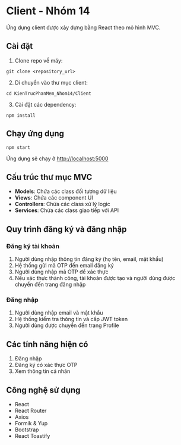 # Client - Nhóm 14

Ứng dụng client được xây dựng bằng React theo mô hình MVC.

## Cài đặt

1. Clone repo về máy:
```
git clone <repository_url>
```

2. Di chuyển vào thư mục client:
```
cd KienTrucPhanMem_Nhom14/Client
```

3. Cài đặt các dependency:
```
npm install
```

## Chạy ứng dụng

```
npm start
```

Ứng dụng sẽ chạy ở [http://localhost:5000](http://localhost:5000)

## Cấu trúc thư mục MVC

- **Models**: Chứa các class đối tượng dữ liệu
- **Views**: Chứa các component UI
- **Controllers**: Chứa các class xử lý logic
- **Services**: Chứa các class giao tiếp với API

## Quy trình đăng ký và đăng nhập

### Đăng ký tài khoản
1. Người dùng nhập thông tin đăng ký (họ tên, email, mật khẩu)
2. Hệ thống gửi mã OTP đến email đăng ký
3. Người dùng nhập mã OTP để xác thực
4. Nếu xác thực thành công, tài khoản được tạo và người dùng được chuyển đến trang đăng nhập

### Đăng nhập
1. Người dùng nhập email và mật khẩu
2. Hệ thống kiểm tra thông tin và cấp JWT token
3. Người dùng được chuyển đến trang Profile

## Các tính năng hiện có

1. Đăng nhập
2. Đăng ký có xác thực OTP
3. Xem thông tin cá nhân

## Công nghệ sử dụng

- React
- React Router
- Axios
- Formik & Yup
- Bootstrap
- React Toastify 